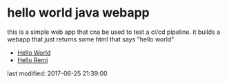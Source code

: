
hello world java webapp
=======================

this is a simple web app that cna be used to test a ci/cd pipeline.
it builds a webapp that just returns some html that says "hello world"

* [Hello World](http://localhost:8080)
* [Hello Remi](http://localhost:8080?name=Remi)

last modified: 2017-06-25 21:39:00
